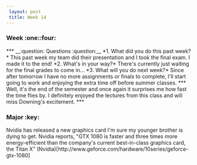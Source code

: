 ```yaml
---   
 layout: post   
 title: Week 14   
---   
```

 
 <h3>Week :one::four: </h3>   
 ***   
 __:question: Questions :question:__  
 *1. What did you do this past week?*   
     This past week my team did their presentation and I took the final exam. I made it to the end!   
 *2. What's in your way?*   
     There's currently just waiting for the final grades to come in...   
 *3. What will you do next week?*   
     Since after tomorrow I have no more assignments or finals to complete, I'll start going to work and enjoying the extra time off before summer classes.   
 ***   
    Well, it's the end of the semester and once again it surprises me how fast the time flies by. I definitely enjoyed the lectures from this class and will miss Downing's excitement.   
 ***   
 <h3> Major :key: </h3>   
    Nvidia has released a new graphics card I'm sure my younger brother is dying to get.  Nvidia reports, "GTX 1080 is faster and three times more energy-efficient than the company's current best-in-class graphics card, the Titan X" (Nvidia)[http://www.geforce.com/hardware/10series/geforce-gtx-1080]   
